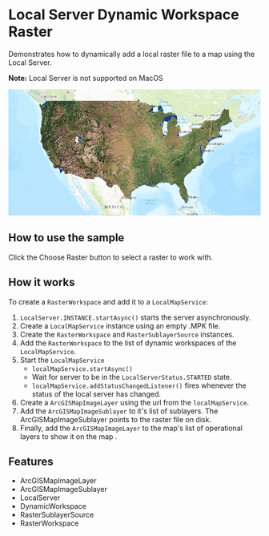 <h1>Local Server Dynamic Workspace Raster</h1>

<p>Demonstrates how to dynamically add a local raster file to a map using the Local Server.</p>

<p><b>Note:</b> Local Server is not supported on MacOS</p>

<img src="LocalServerDynamicWorkspaceRaster.png"/>

<h2>How to use the sample</h2>

<p>Click the Choose Raster button to select a raster to work with.</p>

<h2>How it works</h2>

<p>To create a <code>RasterWorkspace</code> and add it to a <code>LocalMapService</code>:</p>

<ol>
<li><code>LocalServer.INSTANCE.startAsync()</code> starts the server asynchronously.</li></ul></li>
<li>Create a <code>LocalMapService</code> instance using an empty .MPK file.</li>
<li>Create the <code>RasterWorkspace</code> and <code>RasterSublayerSource</code> instances.</li>
<li>Add the <code>RasterWorkspace</code> to the list of dynamic workspaces of the <code>LocalMapService</code>.</li>
<li>Start the <code>LocalMapService</code>
<ul><li><code>localMapService.startAsync()</code></li></ul>
<ul><li>Wait for server to be in the  <code>LocalServerStatus.STARTED</code> state.</li></ul>
<ul><li><code>localMapService.addStatusChangedListener()</code> fires whenever the status of the local server has changed.</li></ul></li>
<li>Create a <code>ArcGISMapImageLayer</code> using the url from the <code>localMapService</code>.</li>
<li>Add the <code>ArcGISMapImageSublayer</code> to 
it's list of sublayers. The ArcGISMapImageSublayer points to the raster file on disk.
<li>Finally, add the <code>ArcGISMapImageLayer</code> to the map's list of operational layers to show it on the map
.</li>
</ol>

<h2>Features</h2>
<ul>
<li>ArcGISMapImageLayer</li>
<li>ArcGISMapImageSublayer</li>
<li>LocalServer</li>
<li>DynamicWorkspace</li>
<li>RasterSublayerSource</li>
<li>RasterWorkspace</li>
</ul>
